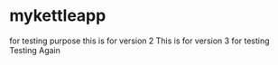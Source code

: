 # mykettleapp
for testing purpose
this is for version 2
This is for version 3
for testing
Testing Again
